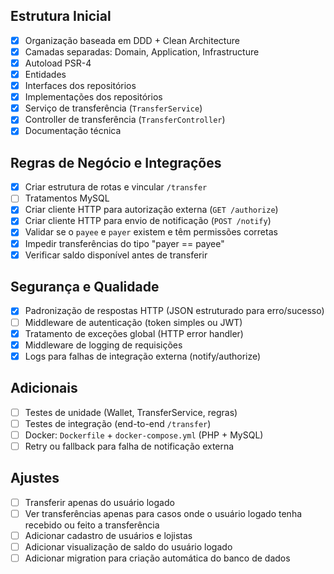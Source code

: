 ## Estrutura Inicial
- [x] Organização baseada em DDD + Clean Architecture
- [x] Camadas separadas: Domain, Application, Infrastructure
- [x] Autoload PSR-4
- [x] Entidades
- [x] Interfaces dos repositórios
- [x] Implementações dos repositórios
- [x] Serviço de transferência (`TransferService`)
- [x] Controller de transferência (`TransferController`)
- [x] Documentação técnica

## Regras de Negócio e Integrações
- [x] Criar estrutura de rotas e vincular `/transfer`
- [ ] Tratamentos MySQL
- [x] Criar cliente HTTP para autorização externa (`GET /authorize`)
- [x] Criar cliente HTTP para envio de notificação (`POST /notify`)
- [x] Validar se o `payee` e `payer` existem e têm permissões corretas
- [x] Impedir transferências do tipo "payer == payee"
- [x] Verificar saldo disponível antes de transferir

## Segurança e Qualidade
- [x] Padronização de respostas HTTP (JSON estruturado para erro/sucesso)
- [ ] Middleware de autenticação (token simples ou JWT)
- [x] Tratamento de exceções global (HTTP error handler)
- [x] Middleware de logging de requisições
- [x] Logs para falhas de integração externa (notify/authorize)

## Adicionais
- [ ] Testes de unidade (Wallet, TransferService, regras)
- [ ] Testes de integração (end-to-end `/transfer`)
- [ ] Docker: `Dockerfile` + `docker-compose.yml` (PHP + MySQL)
- [ ] Retry ou fallback para falha de notificação externa

## Ajustes
- [ ] Transferir apenas do usuário logado
- [ ] Ver transferências apenas para casos onde o usuário logado tenha recebido ou feito a transferência
- [ ] Adicionar cadastro de usuários e lojistas
- [ ] Adicionar visualização de saldo do usuário logado
- [ ] Adicionar migration para criação automática do banco de dados